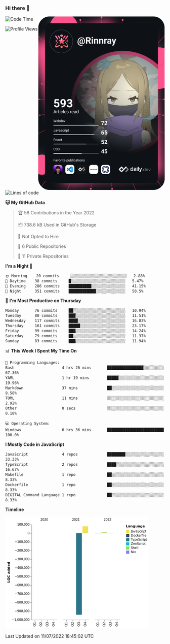 ### Hi there 👋

<div align="left">
 <a href="https://app.daily.dev/Rinnray">
   <img 
        align="right"
        src="https://github.com/Rinnray/Rinnray/blob/main/devcard.svg" 
        width="400" 
        alt="Rinnray's Dev Card"/>
 </a>
</div>




<!--START_SECTION:waka-->
![Code Time](http://img.shields.io/badge/Code%20Time-0%20secs-blue)

![Profile Views](http://img.shields.io/badge/Profile%20Views-0-blue)

![Lines of code](https://img.shields.io/badge/From%20Hello%20World%20I%27ve%20Written--846%20Thousand%20lines%20of%20code-blue)

**🐱 My GitHub Data** 

> 🏆 58 Contributions in the Year 2022
 > 
> 📦 738.6 kB Used in GitHub's Storage 
 > 
> 🚫 Not Opted to Hire
 > 
> 📜 6 Public Repositories 
 > 
> 🔑 11 Private Repositories  
 > 
**I'm a Night 🦉** 

```text
🌞 Morning    20 commits     ░░░░░░░░░░░░░░░░░░░░░░░░░   2.88% 
🌆 Daytime    38 commits     █░░░░░░░░░░░░░░░░░░░░░░░░   5.47% 
🌃 Evening    286 commits    ██████████░░░░░░░░░░░░░░░   41.15% 
🌙 Night      351 commits    ████████████░░░░░░░░░░░░░   50.5%

```
📅 **I'm Most Productive on Thursday** 

```text
Monday       76 commits     ██░░░░░░░░░░░░░░░░░░░░░░░   10.94% 
Tuesday      80 commits     ███░░░░░░░░░░░░░░░░░░░░░░   11.51% 
Wednesday    117 commits    ████░░░░░░░░░░░░░░░░░░░░░   16.83% 
Thursday     161 commits    █████░░░░░░░░░░░░░░░░░░░░   23.17% 
Friday       99 commits     ███░░░░░░░░░░░░░░░░░░░░░░   14.24% 
Saturday     79 commits     ██░░░░░░░░░░░░░░░░░░░░░░░   11.37% 
Sunday       83 commits     ███░░░░░░░░░░░░░░░░░░░░░░   11.94%

```


📊 **This Week I Spent My Time On** 

```text
💬 Programming Languages: 
Bash                     4 hrs 26 mins       ████████████████░░░░░░░░░   67.36% 
YAML                     1 hr 19 mins        █████░░░░░░░░░░░░░░░░░░░░   19.96% 
Markdown                 37 mins             ██░░░░░░░░░░░░░░░░░░░░░░░   9.58% 
TOML                     11 mins             ░░░░░░░░░░░░░░░░░░░░░░░░░   2.92% 
Other                    0 secs              ░░░░░░░░░░░░░░░░░░░░░░░░░   0.18%

💻 Operating System: 
Windows                  6 hrs 36 mins       █████████████████████████   100.0%

```

**I Mostly Code in JavaScript** 

```text
JavaScript               4 repos             ████████░░░░░░░░░░░░░░░░░   33.33% 
TypeScript               2 repos             ████░░░░░░░░░░░░░░░░░░░░░   16.67% 
Makefile                 1 repo              ██░░░░░░░░░░░░░░░░░░░░░░░   8.33% 
Dockerfile               1 repo              ██░░░░░░░░░░░░░░░░░░░░░░░   8.33% 
DIGITAL Command Language 1 repo              ██░░░░░░░░░░░░░░░░░░░░░░░   8.33%

```


**Timeline**

![Chart not found](https://raw.githubusercontent.com/Rinnray/Rinnray/main/charts/bar_graph.png) 


 Last Updated on 11/07/2022 18:45:02 UTC
<!--END_SECTION:waka-->


<!--
**Rinnray/Rinnray** is a ✨ _special_ ✨ repository because its `README.md` (this file) appears on your GitHub profile.

Here are some ideas to get you started:

- 🔭 I’m currently working on ...
- 🌱 I’m currently learning ...
- 👯 I’m looking to collaborate on ...
- 🤔 I’m looking for help with ...
- 💬 Ask me about ...
- 📫 How to reach me: ...
- 😄 Pronouns: ...
- ⚡ Fun fact: ...
-->

